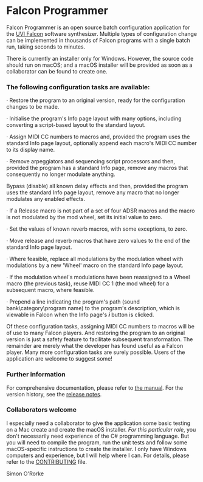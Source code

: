 # Falcon Programmer

Falcon Programmer is an open source batch configuration application for the [UVI Falcon](https://www.uvi.net/falcon.html/) software synthesizer. Multiple types of configuration change can be implemented in thousands of Falcon programs with a single batch run, taking seconds to minutes.

There is currently an installer only for Windows. However, the source code should run on macOS; and a macOS installer will be provided as soon as a collaborator can be found to create one.

### The following configuration tasks are available:

 ·    Restore the program to an original version, ready for the configuration changes to be made.

·    Initialise the program's Info page layout with many options, including converting a script-based layout to the standard layout.

·    Assign MIDI CC numbers to macros and, provided the program uses the standard Info page layout, optionally append each macro's MIDI CC number to its display name.

·    Remove arpeggiators and sequencing script processors and then, provided the program has a standard Info page, remove any macros that consequently no longer modulate anything.

Bypass (disable) all known delay effects and then, provided the program uses the standard Info page layout, remove any macro that no longer modulates any enabled effects.

·    If a Release macro is not part of a set of four ADSR macros and the macro is not modulated by the mod wheel, set its initial value to zero.

·    Set the values of known reverb macros, with some exceptions, to zero.

·    Move release and reverb macros that have zero values to the end of the standard Info page layout.

·    Where feasible, replace all modulations by the modulation wheel with modulations by a new 'Wheel' macro on the standard Info page layout.

·    If the modulation wheel's modulations have been reassigned to a Wheel macro (the previous task), reuse MIDI CC 1 (the mod wheel) for a subsequent macro, where feasible.

·    Prepend a line indicating the program's path (sound bank\category\program name) to the program's description, which is viewable in Falcon when the Info page's ***i*** button is clicked.

Of these configuration tasks, assigning MIDI CC numbers to macros will be of use to many Falcon players. And restoring the program to an original version is just a safety feature to facilitate subsequent transformation. The remainder are merely what the developer has found useful as a Falcon player. Many more configuration tasks are surely possible. Users of the application are welcome to suggest some!

### Further information

For comprehensive documentation, please refer to [the manual](Documentation/Falcon%20Programmer%20Manual.pdf).  For the version history, see the [release notes](RELEASE_NOTES.md). 

### Collaborators welcome

I especially need a collaborator to give the application some basic testing on a Mac create and create the macOS installer.  *For this particular role*, you don't necessarily need experience of the C# programming language. But you will need to compile the program, run the unit tests and follow some macOS-specific instructions to create the installer.  I only have Windows computers and experience, but I will help where I can.  For details, please refer to the [CONTRIBUTING](CONTRIBUTING.md) file.

Simon O'Rorke

